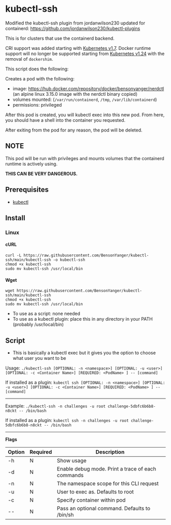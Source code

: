 # kubectl-ssh

Modified the kubectl-ssh plugin from jordanwilson230 updated for containerd: https://github.com/jordanwilson230/kubectl-plugins

This is for clusters that use the containerd backend. 

CRI support was added starting with [Kubernetes v1.7](https://github.com/kubernetes/kubernetes/blob/master/CHANGELOG/CHANGELOG-1.7.md#container-runtime-interface). Docker runtime support will no longer be supported starting from [Kubernetes v1.24](https://github.com/kubernetes/kubernetes/blob/master/CHANGELOG/CHANGELOG-1.24.md#urgent-upgrade-notes) with the removal of `dockershim`.

This script does the following:

Creates a pod with the following:
- image: https://hub.docker.com/repository/docker/bensonyanger/nerdctl (an alpine linux 3.15.0 image with the nerdctl binary copied)
- volumes mounted: (`/var/run/containerd`, `/tmp`, `/var/lib/containerd`)
- permissions: privileged

After this pod is created, you will kubectl exec into this new pod. From here, you should have a shell into the container you requested.

After exiting from the pod for any reason, the pod will be deleted.

## NOTE

This pod will be run with privileges and mounts volumes that the containerd runtime is actively using.

**THIS CAN BE VERY DANGEROUS.** 

## Prerequisites

- [kubectl](https://kubernetes.io/docs/tasks/tools/)

## Install

### Linux

#### cURL
```
curl -L https://raw.githubusercontent.com/BensonYanger/kubectl-ssh/main/kubectl-ssh -o kubectl-ssh
chmod +x kubectl-ssh
sudo mv kubectl-ssh /usr/local/bin
```

#### Wget
```
wget https://raw.githubusercontent.com/BensonYanger/kubectl-ssh/main/kubectl-ssh
chmod +x kubectl-ssh
sudo mv kubectl-ssh /usr/local/bin
```

- To use as a script: none needed
- To use as a kubectl plugin: place this in any directory in your PATH (probably /usr/local/bin)

## Script
- This is basically a kubectl exec but it gives you the option to choose what user you want to be 

Usage:
  ```./kubectl-ssh [OPTIONAL: -n <namespace>] [OPTIONAL: -u <user>] [OPTIONAL: -c <Container Name>] [REQUIRED: <PodName> ] -- [command]```
  
If installed as a plugin:
  ```kubectl ssh [OPTIONAL: -n <namespace>] [OPTIONAL: -u <user>] [OPTIONAL: -c <Container Name>] [REQUIRED: <PodName> ] -- [command]```

---

Example:
  ```./kubectl-ssh -n challenges -u root challenge-5dbfc6b6b8-n8ckt -- /bin/bash```
  
If installed as a plugin:
  ```kubectl ssh -n challenges -u root challenge-5dbfc6b6b8-n8ckt -- /bin/bash```

---
**Flags**

Option | Required | Description
------------- | ------------- | -------------
-h | N | Show usage
-d | N | Enable debug mode. Print a trace of each commands
-n | N | The namespace scope for this CLI request
-u | N | User to exec as. Defaults to root
-c | N | Specify container within pod
-- | N | Pass an optional command. Defaults to /bin/sh
